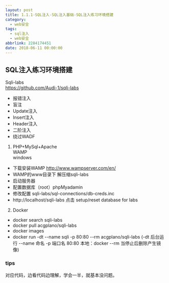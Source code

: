```yaml
---
layout: post
title: 1.1.1-SQL注入-SQL注入基础-SQL注入练习环境搭建
category: 
  - web安全
tags: 
  - sql注入
  - web安全
abbrlink: 2284174451
date: 2018-06-11 00:00:00
---
```


## SQL注入练习环境搭建
Sqli-labs  
https://github.com/Audi-1/sqli-labs  
+ 报错注入  
+ 盲注
+ Update注入
+ Insert注入
+ Header注入
+ 二阶注入
+ 绕过WADF

1. PHP+MySql+Apache  
WAMP  
windows  

+ 下载安装WAMP http://www.wampserver.com/en/
+ WAMP的www目录下 解压缩sqli-labs
+ 启动服务器
+ 配置数据库（root）phpMyadamin 
+ 修改配置 sqli-labs/sql-connections/db-creds.inc
+ http://localhost/sqli-labs  点击 setup/reset database for labs

2. Docker
+ docker search sqli-labs
+ docker pull acgplano/sqli-labs
+ docker images
+ docker run -dt \-\-name sqli -p 80:80 \-\-rm acgplano/sqli-labs  (-dt 后台运行 --name 命名 -p 端口名  80:80 本地：docker \-\-rm 当停止后删除产生镜像)


### tips
对应代码，边看代码边理解，学会一半，就基本没问题。  
